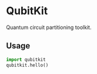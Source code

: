 # QubitKit
Quantum circuit partitioning toolkit.

## Usage
```python
import qubitkit
qubitkit.hello()